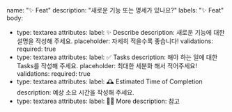 name: "✨ Feat"
description: "새로운 기능 또는 명세가 있나요?"
labels: "✨ Feat"
body:
  - type: textarea
    attributes:
      label: ✨ Describe
      description: 새로운 기능에 대한 설명을 작성해 주세요.
      placeholder: 자세히 적을수록 좋습니다!
    validations:
      required: true
  - type: textarea
    attributes:
      label: ✅ Tasks
      description: 해야 하는 일에 대한 Tasks를 작성해 주세요.
      placeholder: 최대한 세분화 해서 적어주세요!
    validations:
      required: true
  - type: textarea
    attributes:
      label: 🕰️ Estimated Time of Completion
      description: 예상 소요 시간을 작성해 주세요.
  - type: textarea
    attributes:
      label: 🙋🏻 More
      description: 참고
